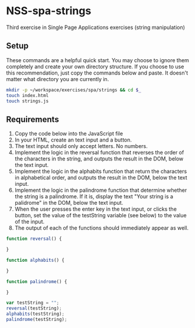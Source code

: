 # NSS-spa-strings
Third exercise in Single Page Applications exercises (string manipulation)


## Setup
These commands are a helpful quick start. You may choose to ignore them completely and create your own directory structure. If you choose to use this recommendation, just copy the commands below and paste. It doesn't matter what directory you are currently in.

```bash
mkdir -p ~/workspace/exercises/spa/strings && cd $_
touch index.html
touch strings.js
```

## Requirements
1. Copy the code below into the JavaScript file
1. In your HTML, create an text input and a button.
1. The text input should only accept letters. No numbers.
1. Implement the logic in the reversal function that reverses the order of the characters in the string, and outputs the result in the DOM, below the text input.
1. Implement the logic in the alphabits function that return the characters in alphabetical order, and outputs the result in the DOM, below the text input.
1. Implement the logic in the palindrome function that determine whether the string is a palindrome. If it is, display the text "Your string is a palidrome" in the DOM, below the text input.
1. When the user presses the enter key in the text input, or clicks the button, set the value of the testString variable (see below) to the value of the input.
1. The output of each of the functions should immediately appear as well.

```js
function reversal() {

}

function alphabits() {

}

function palindrome() {

}

var testString = "";
reversal(testString);
alphabits(testString);
palindrome(testString);
```
